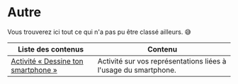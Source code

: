 # Autre

Vous trouverez ici tout ce qui n'a pas pu être classé ailleurs. :sweat_smile:

| Liste des contenus                              | Contenu                             |
| ----------------------------------------------- | ----------------------------------- |
| [Activité « Dessine ton smartphone »](activite_smartphone/index.md) | Activité sur vos représentations liées à l'usage du smartphone. |